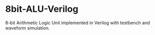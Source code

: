 # 8bit-ALU-Verilog
8-bit Arithmetic Logic Unit implemented in Verilog with testbench and waveform simulation.
